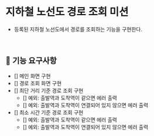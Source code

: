 # 지하철 노선도 경로 조회 미션
- 등록된 지하철 노선도에서 경로를 조회하는 기능을 구현한다.

<br>

## 🚀 기능 요구사항
- [] 메인 화면 구현
- [] 경로 조회 화면 구현
- [] 최단 거리 기준 경로 조회 구현
  - [] 예외: 출발역과 도착역이 같으면 에러 출력
  - [] 예외: 출발역과 도착역이 연결되어 있지 않으면 에러 출력
- [] 최소 시간 기준 경로 조회 구현
  - [] 예외: 출발역과 도착역이 같으면 에러 출력
  - [] 예외: 출발역과 도착역이 연결되어 있지 않으면 에러 출력

